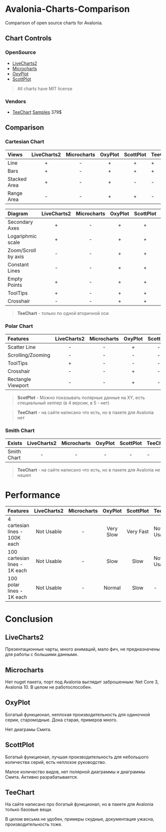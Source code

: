 # Avalonia-Charts-Comparison
Comparison of open source charts for Avalonia.

## Chart Controls

### OpenSource

* [LiveCharts2](https://github.com/beto-rodriguez/LiveCharts2)
* [Microcharts](https://github.com/AvaloniaCommunity/Avalonia.Microcharts)
* [OxyPlot](https://github.com/oxyplot/oxyplot-avalonia)
* [ScottPlot](https://github.com/ScottPlot/ScottPlot)

> All charts have MIT license

### Vendors

 * [TeeChart](https://www.steema.com/product/net_avalonia) [Samples](https://github.com/Steema/TeeChart-Avalonia-Samples) 379$

## Comparison

### Cartesian Chart

Views        | LiveCharts2 | Microcharts | OxyPlot | ScottPlot | TeeChart
:----------- | :---------: | :---------: | :-----: | :-------: | :------
Line         |      +      |      -      |    +    |     +     |    +
Bars         |      +      |      -      |    +    |     +     |    +
Stacked Area |      +      |      -      |    +    |     -     |    -
Range Area   |      -      |      -      |    +    |     +     |    -

Diagram             | LiveCharts2 | Microcharts | OxyPlot | ScottPlot | TeeChart
:------------------ | :---------: | :---------: | :-----: | :-------: | :------
Secondary Axes      |      +      |      -      |    +    |     +     |    +/-
Logariphmic scale   |      +      |      -      |    +    |     +     |    -
Zoom/Scroll by axis |      -      |      -      |    +    |     +     |    -
Constant Lines      |      -      |      -      |    +    |     +     |    -
Empty Points        |      +      |      -      |    +    |     +     |    -
ToolTips            |      +      |      -      |    +    |     +     |    -
Crosshair           |      -      |      -      |    +    |     +     |    -

 > **TeeChart** - только по одной вторичной оси

### Polar Chart

Features             | LiveCharts2 | Microcharts | OxyPlot | ScottPlot | TeeChart
:------------------- | :---------: | :---------: | :-----: | :-------: | :------
Scatter Line         |      -      |      -      |    +    |     -     |    -
Scrolling/Zooming    |      -      |      -      |    -    |     -     |    -
ToolTips             |      +      |      -      |    -    |     -     |    -
Crosshair            |      -      |      -      |    +    |     -     |    -
Rectangle Viewport   |      -      |      -      |    +    |     -     |    -

 > **ScotPlot** - Можно показывать полярные данные на XY, есть специальный хелпер (в 4 версии, в 5 - нет)

 > **TeeChart** - на сайте написано что есть, но в пакете для Avalonia нет

### Smith Chart

Exists              | LiveCharts2 | Microcharts | OxyPlot | ScottPlot | TeeChart
:------------------ | :---------: | :---------: | :-----: | :-------: | :------
Smith Chart         |      -      |      -      |    -    |     -     |    -

> **TeeChart** - на сайте написано что есть, но в пакете для Avalonia не нашел

# Performance

Features                       | LiveCharts2 | Microcharts | OxyPlot   | ScottPlot | TeeChart
:----------------------------- | :---------: | :---------: | :-------: | :-------: | :------
4 cartesian lines - 100K each  | Not Usable  |     -       | Very Slow | Very Fast | Not Usable
100 cartesian lines - 1K each  | Not Usable  |     -       | Slow      | Slow      | Not Usable
100 polar lines - 1K each      | Not Usable  |     -       | Normal    | Slow      | -

# Conclusion

## LiveCharts2

Презентационные чарты, много анимаций, мало фич, не предназначены для работы с большими данными.

## Microcharts

Нет nuget пакета, порт под Avalonia выглядит заброшенным: Net Core 3, Avalonia 10. В целом не работоспособен.

## OxyPlot

Богатый функционал, неплохая производительность для одиночной серии, старомодные. Дока старая, примеров много.

Нет диаграмы Смита.

## ScottPlot

Богатый функционал, лучшая производительность для небольшого количества серий, есть неплохое руководство.

Малое количество видов, нет полярной диаграммы и диаграммы Смита. Активно разрабатывается.

## TeeChart

На сайте написано про богатый функционал, но в пакете для Avalonia только базовые вещи.
 
В целом весьма не удобен, примеры скудные, документация ужасна, производительность тоже.
